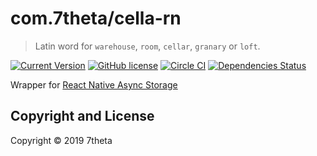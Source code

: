 # com.7theta/cella-rn

> Latin word for `warehouse`, `room`, `cellar`, `granary` or `loft`.

[![Current Version](https://img.shields.io/clojars/v/com.7theta/cella-rn.svg)](https://clojars.org/com.7theta/cella-rn)
[![GitHub license](https://img.shields.io/github/license/7theta/cella-rn.svg)](LICENSE)
[![Circle CI](https://circleci.com/gh/7theta/cella-rn.svg?style=shield)](https://circleci.com/gh/7theta/cella-rn)
[![Dependencies Status](https://jarkeeper.com/7theta/cella-rn/status.svg)](https://jarkeeper.com/7theta/cella-rn)

Wrapper for [React Native Async Storage](https://github.com/react-native-community/async-storage)

## Copyright and License

Copyright © 2019 7theta
